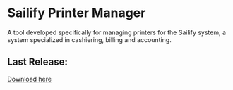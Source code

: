 # Sailify Printer Manager
A tool developed specifically for managing printers for the Sailify system, a system specialized in cashiering, billing and accounting.

## Last Release:
[Download here](https://github.com/MontjuCentral/sailify-printer-manager/releases/download/v1.0.0.0/Sailify-Printer-Manager.zip)
